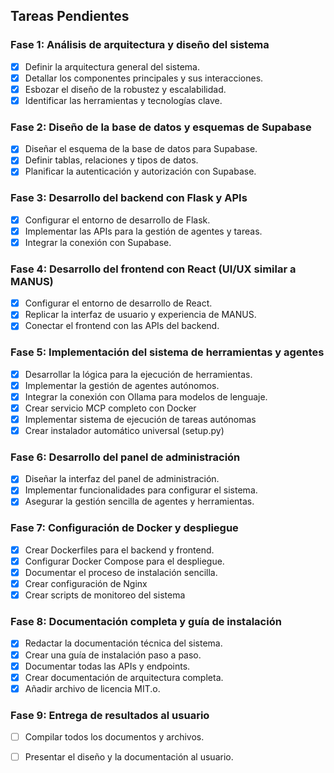 ## Tareas Pendientes

### Fase 1: Análisis de arquitectura y diseño del sistema
- [x] Definir la arquitectura general del sistema.
- [x] Detallar los componentes principales y sus interacciones.
- [x] Esbozar el diseño de la robustez y escalabilidad.
- [x] Identificar las herramientas y tecnologías clave.

### Fase 2: Diseño de la base de datos y esquemas de Supabase
- [x] Diseñar el esquema de la base de datos para Supabase.
- [x] Definir tablas, relaciones y tipos de datos.
- [x] Planificar la autenticación y autorización con Supabase.

### Fase 3: Desarrollo del backend con Flask y APIs
- [x] Configurar el entorno de desarrollo de Flask.
- [x] Implementar las APIs para la gestión de agentes y tareas.
- [x] Integrar la conexión con Supabase.

### Fase 4: Desarrollo del frontend con React (UI/UX similar a MANUS)
- [x] Configurar el entorno de desarrollo de React.
- [x] Replicar la interfaz de usuario y experiencia de MANUS.
- [x] Conectar el frontend con las APIs del backend.

### Fase 5: Implementación del sistema de herramientas y agentes
- [x] Desarrollar la lógica para la ejecución de herramientas.
- [x] Implementar la gestión de agentes autónomos.
- [x] Integrar la conexión con Ollama para modelos de lenguaje.
- [x] Crear servicio MCP completo con Docker
- [x] Implementar sistema de ejecución de tareas autónomas
- [x] Crear instalador automático universal (setup.py)

### Fase 6: Desarrollo del panel de administración
- [x] Diseñar la interfaz del panel de administración.
- [x] Implementar funcionalidades para configurar el sistema.
- [x] Asegurar la gestión sencilla de agentes y herramientas.

### Fase 7: Configuración de Docker y despliegue
- [x] Crear Dockerfiles para el backend y frontend.
- [x] Configurar Docker Compose para el despliegue.
- [x] Documentar el proceso de instalación sencilla.
- [x] Crear configuración de Nginx
- [x] Crear scripts de monitoreo del sistema

### Fase 8: Documentación completa y guía de instalación
- [x] Redactar la documentación técnica del sistema.
- [x] Crear una guía de instalación paso a paso.
- [x] Documentar todas las APIs y endpoints.
- [x] Crear documentación de arquitectura completa.
- [x] Añadir archivo de licencia MIT.o.

### Fase 9: Entrega de resultados al usuario
- [ ] Compilar todos los documentos y archivos.
- [ ] Presentar el diseño y la documentación al usuario.


